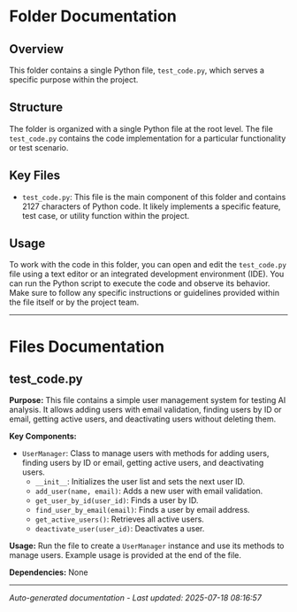 # Folder Documentation

## Overview
This folder contains a single Python file, `test_code.py`, which serves a specific purpose within the project.

## Structure
The folder is organized with a single Python file at the root level. The file `test_code.py` contains the code implementation for a particular functionality or test scenario.

## Key Files
- `test_code.py`: This file is the main component of this folder and contains 2127 characters of Python code. It likely implements a specific feature, test case, or utility function within the project.

## Usage
To work with the code in this folder, you can open and edit the `test_code.py` file using a text editor or an integrated development environment (IDE). You can run the Python script to execute the code and observe its behavior. Make sure to follow any specific instructions or guidelines provided within the file itself or by the project team.

---

# Files Documentation

## test_code.py

**Purpose:** This file contains a simple user management system for testing AI analysis. It allows adding users with email validation, finding users by ID or email, getting active users, and deactivating users without deleting them.

**Key Components:**
- `UserManager`: Class to manage users with methods for adding users, finding users by ID or email, getting active users, and deactivating users.
  - `__init__`: Initializes the user list and sets the next user ID.
  - `add_user(name, email)`: Adds a new user with email validation.
  - `get_user_by_id(user_id)`: Finds a user by ID.
  - `find_user_by_email(email)`: Finds a user by email address.
  - `get_active_users()`: Retrieves all active users.
  - `deactivate_user(user_id)`: Deactivates a user.

**Usage:** Run the file to create a `UserManager` instance and use its methods to manage users. Example usage is provided at the end of the file.

**Dependencies:** None

---
*Auto-generated documentation - Last updated: 2025-07-18 08:16:57*

